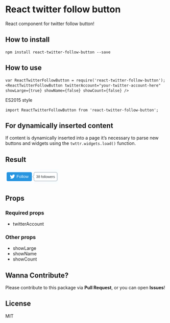 # React twitter follow button

React component for twitter follow button!

## How to install

```
npm install react-twitter-follow-button --save
```

## How to use
```
var ReactTwitterFollowButton = require('react-twitter-follow-button');
<ReactTwitterFollowButton twitterAccount="your-twitter-account-here" showLarge={true} showName={false} showCount={false} />
```

ES2015 style
```
import ReactTwitterFollowButton from 'react-twitter-follow-button';
```

## For dynamically inserted content
If content is dynamically inserted into a page it’s necessary to parse new buttons and widgets using the `twttr.widgets.load()` function.

## Result
![reacttwitterfollow](https://github.com/mkhitar/react-twitter-follow-button/blob/master/twitter-follow.png)

## Props

### Required props
- twitterAccount

### Other props
- showLarge 
- showName
- showCount

## Wanna Contribute?
Please contribute to this package via **Pull Request**, or you can open **Issues**!

## License
MIT
